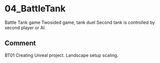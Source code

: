 # 04_BattleTank
Battle Tank game
Twosided game, tank duel
Second tank is controlled by second player or AI.

## Comment
BT01 Creating Unreal project. Landscape setup scaling.

